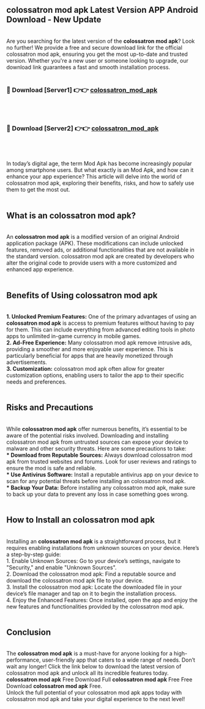 ## colossatron mod apk Latest Version APP Android Download - New Update
<br>
Are you searching for the latest version of the <strong>colossatron mod apk</strong>? Look no further! We provide a free and secure download link for the official colossatron mod apk, ensuring you get the most up-to-date and trusted version. Whether you're a new user or someone looking to upgrade, our download link guarantees a fast and smooth installation process.
<br>
<br>
<h3>🔴 Download [Server1] 👉👉 <a href="https://modyolo.store/colossatron+mod+apk">colossatron_mod_apk</a></h3><br>
<br>
<h3>🔴 Download [Server2] 👉👉 <a href="https://modyolo.store/colossatron+mod+apk">colossatron_mod_apk</a></h3><br>
<br>
<br>
In today’s digital age, the term Mod Apk has become increasingly popular among smartphone users. But what exactly is an Mod Apk, and how can it enhance your app experience? This article will delve into the world of colossatron mod apk, exploring their benefits, risks, and how to safely use them to get the most out.
<br>
<br>
<h2>What is an colossatron mod apk?</h2>
<br>
An <strong>colossatron mod apk</strong> is a modified version of an original Android application package (APK). These modifications can include unlocked features, removed ads, or additional functionalities that are not available in the standard version. colossatron mod apk are created by developers who alter the original code to provide users with a more customized and enhanced app experience.
<br>
<br>
<h2>Benefits of Using colossatron mod apk</h2>
<br>
<strong> 1. Unlocked Premium Features:</strong> One of the primary advantages of using an <strong>colossatron mod apk</strong> is access to premium features without having to pay for them. This can include everything from advanced editing tools in photo apps to unlimited in-game currency in mobile games.
<br>
<strong> 2. Ad-Free Experience:</strong> Many colossatron mod apk remove intrusive ads, providing a smoother and more enjoyable user experience. This is particularly beneficial for apps that are heavily monetized through advertisements.
<br>
<strong> 3. Customization:</strong> colossatron mod apk often allow for greater customization options, enabling users to tailor the app to their specific needs and preferences.
<br>
<br>
<h2>Risks and Precautions</h2>
<br>
While <strong>colossatron mod apk</strong> offer numerous benefits, it’s essential to be aware of the potential risks involved. Downloading and installing colossatron mod apk from untrusted sources can expose your device to malware and other security threats. Here are some precautions to take:
<br>
<strong> * Download from Reputable Sources:</strong> Always download colossatron mod apk from trusted websites and forums. Look for user reviews and ratings to ensure the mod is safe and reliable.
<br>
<strong> * Use Antivirus Software:</strong> Install a reputable antivirus app on your device to scan for any potential threats before installing an colossatron mod apk.
<br>
<strong> * Backup Your Data:</strong> Before installing any colossatron mod apk, make sure to back up your data to prevent any loss in case something goes wrong.
<br>
<br>
<h2>How to Install an colossatron mod apk</h2>
<br>
Installing an <strong>colossatron mod apk</strong> is a straightforward process, but it requires enabling installations from unknown sources on your device. Here’s a step-by-step guide:
<br>
 1. Enable Unknown Sources: Go to your device’s settings, navigate to "Security," and enable "Unknown Sources".
<br>
 2. Download the colossatron mod apk: Find a reputable source and download the colossatron mod apk file to your device.
<br>
 3. Install the colossatron mod apk: Locate the downloaded file in your device’s file manager and tap on it to begin the installation process.
<br>
 4. Enjoy the Enhanced Features: Once installed, open the app and enjoy the new features and functionalities provided by the colossatron mod apk.
<br>
<br>
<h2><strong>Conclusion</strong></h2>
<br>
The <strong>colossatron mod apk</strong> is a must-have for anyone looking for a high-performance, user-friendly app that caters to a wide range of needs. Don’t wait any longer! Click the link below to download the latest version of colossatron mod apk and unlock all its incredible features today.
<br>
<strong>colossatron mod apk</strong> Free Download Full <strong>colossatron mod apk</strong> Free Free Download <strong>colossatron mod apk</strong> Free.
<br>
Unlock the full potential of your colossatron mod apk apps today with colossatron mod apk and take your digital experience to the next level!